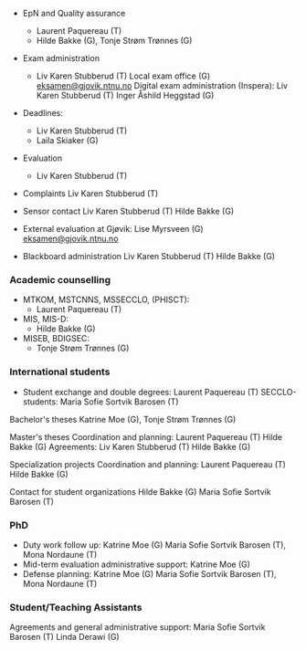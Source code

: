 

* EpN and Quality assurance
  * Laurent Paquereau (T)
  * Hilde Bakke (G), Tonje Strøm Trønnes (G)

* Exam administration
  * Liv Karen Stubberud (T)
Local exam office (G) eksamen@gjovik.ntnu.no
Digital exam administration (Inspera):
Liv Karen Stubberud (T)
Inger Åshild Heggstad (G)
* Deadlines:
  * Liv Karen Stubberud (T)
  * Laila Skiaker (G)

* Evaluation
  * Liv Karen Stubberud (T)

* Complaints
Liv Karen Stubberud (T)

* Sensor contact
Liv Karen Stubberud (T)
Hilde Bakke (G)
* External evaluation at Gjøvik:
Lise Myrsveen (G)
eksamen@gjovik.ntnu.no

* Blackboard administration
Liv Karen Stubberud (T)
Hilde Bakke (G)

### Academic counselling

* MTKOM, MSTCNNS, MSSECCLO, (PHISCT):
  * Laurent Paquereau (T)
* MIS, MIS-D:
  * Hilde Bakke (G)
* MISEB, BDIGSEC:
  * Tonje Strøm Trønnes (G)

### International students
* Student exchange and double degrees:
Laurent Paquereau (T)
SECCLO-students:
Maria Sofie Sortvik Barosen (T)

Bachelor's theses
Katrine Moe (G), Tonje Strøm Trønnes (G)

Master's theses
Coordination and planning:
Laurent Paquereau (T)
Hilde Bakke (G)
Agreements:
Liv Karen Stubberud (T)
Hilde Bakke (G)

Specialization projects
Coordination and planning:
Laurent Paquereau (T)
Hilde Bakke (G) 

Contact for student organizations 
Hilde Bakke (G)
Maria Sofie Sortvik Barosen (T)

### PhD 

* Duty work follow up:
Katrine Moe (G)
Maria Sofie Sortvik Barosen (T), Mona Nordaune (T)
* Mid-term evaluation administrative support:
Katrine Moe (G)
* Defense planning:
Katrine Moe (G)
Maria Sofie Sortvik Barosen (T), Mona Nordaune (T)

### Student/Teaching Assistants
Agreements and general administrative support:
Maria Sofie Sortvik Barosen (T)
Linda Derawi (G)